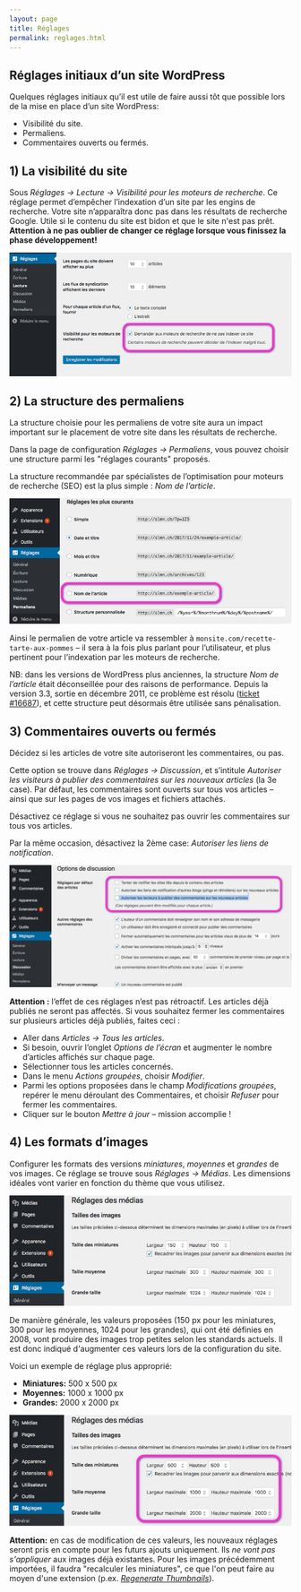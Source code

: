 ```yaml
---
layout: page
title: Réglages
permalink: reglages.html
---
```


Réglages initiaux d’un site WordPress
---

Quelques réglages initiaux qu’il est utile de faire aussi tôt que possible lors de la mise en place d’un site WordPress:

- Visibilité du site.
- Permaliens.
- Commentaires ouverts ou fermés.

## 1) La visibilité du site

Sous *Réglages → Lecture → Visibilité pour les moteurs de recherche*. Ce réglage permet d’empêcher l’indexation d’un site par les engins de recherche. Votre site n’apparaîtra donc pas dans les résultats de recherche Google. Utile si le contenu du site est bidon et que le site n'est pas prêt. **Attention à ne pas oublier de changer ce réglage lorsque vous finissez la phase développement!**

![Réglage visibilité](img/config/visibilite-google.png)

## 2) La structure des permaliens

La structure choisie pour les permaliens de votre site aura un impact important sur le placement de votre site dans les résultats de recherche.

Dans la page de configuration *Réglages → Permaliens*, vous pouvez choisir une structure parmi les "réglages courants" proposés. 

La structure recommandée par spécialistes de l’optimisation pour moteurs de recherche (SEO) est la plus simple : *Nom de l’article*.

![Réglage permaliens](img/config/permaliens.png)

Ainsi le permalien de votre article va ressembler à `monsite.com/recette-tarte-aux-pommes` – il sera à la fois plus parlant pour l’utilisateur, et plus pertinent pour l’indexation par les moteurs de recherche.

NB: dans les versions de WordPress plus anciennes, la structure *Nom de l’article* était déconseillée pour des raisons de performance. Depuis la version 3.3, sortie en décembre 2011, ce problème est résolu ([ticket #16687](https://core.trac.wordpress.org/ticket/16687)), et cette structure peut désormais être utilisée sans pénalisation.

## 3) Commentaires ouverts ou fermés

Décidez si les articles de votre site autoriseront les commentaires, ou pas.

Cette option se trouve dans *Réglages → Discussion*, et s’intitule *Autoriser les visiteurs à publier des commentaires sur les nouveaux articles* (la 3e case). Par défaut, les commentaires sont ouverts sur tous vos articles – ainsi que sur les pages de vos images et fichiers attachés.

Désactivez ce réglage si vous ne souhaitez pas ouvrir les commentaires sur tous vos articles.

Par la même occasion, désactivez la 2ème case: *Autoriser les liens de notification*.

![Options de discussion](img/config/options-discussion.png)

**Attention :** l’effet de ces réglages n’est pas rétroactif. Les articles déjà publiés ne seront pas affectés. Si vous souhaitez fermer les commentaires sur plusieurs articles déjà publiés, faites ceci :

* Aller dans *Articles → Tous les articles*.
* Si besoin, ouvrir l’onglet *Options de l’écran* et augmenter le nombre d’articles affichés sur chaque page.
* Sélectionner tous les articles concernés.
* Dans le menu *Actions groupées*, choisir *Modifier*. 
* Parmi les options proposées dans le champ *Modifications groupées*, repérer le menu déroulant des Commentaires, et choisir *Refuser* pour fermer les commentaires.
* Cliquer sur le bouton *Mettre à jour* – mission accomplie !

## 4) Les formats d’images

Configurer les formats des versions *miniatures*, *moyennes* et *grandes* de vos images. Ce réglage se trouve sous *Réglages → Médias*. Les dimensions idéales vont varier en fonction du thème que vous utilisez.

![Tailles par défaut des images](img/config/medias-default.png)

De manière générale, les valeurs proposées (150 px pour les miniatures, 300 pour les moyennes, 1024 pour les grandes), qui ont été définies en 2008, vont produire des images trop petites selon les standards actuels. Il est donc indiqué d'augmenter ces valeurs lors de la configuration du site.

Voici un exemple de réglage plus approprié:

* **Miniatures:** 500 x 500 px
* **Moyennes:** 1000 x 1000 px
* **Grandes:** 2000 x 2000 px

![Tailles suggérées](img/config/medias-custom.png)

**Attention:** en cas de modification de ces valeurs, les nouveaux réglages seront pris en compte pour les futurs ajouts uniquement. Ils *ne vont pas s'appliquer* aux images déjà existantes. Pour les images précédemment importées, il faudra "recalculer les miniatures", ce que l'on peut faire au moyen d'une extension (p.ex. *[Regenerate Thumbnails](https://wordpress.org/plugins/regenerate-thumbnails/)*).
